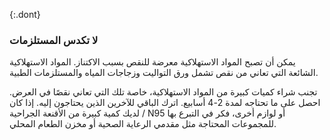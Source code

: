 {:.dont} 
 
 ### لا تكدس المستلزمات 

 يمكن أن تصبح المواد الاستهلاكية معرضة للنقص بسبب الاكتناز. المواد الاستهلاكية الشائعة التي تعاني من نقص تشمل ورق التواليت وزجاجات المياه والمستلزمات الطبية. 

 تجنب شراء كميات كبيرة من  المواد الاستهلاكية، خاصة تلك التي تعاني نقصًا في العرض. احصل على ما تحتاجه لمدة 2-4 أسابيع. اترك الباقي للآخرين الذين يحتاجون إليه. إذا كان لديك كمية كبيرة من الأقنعة الجراحية / N95 أو لوازم أخرى، فكر في التبرع بها للمجموعات المحتاجة مثل مقدمي الرعاية الصحية أو مخزن الطعام المحلي.
